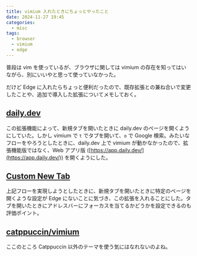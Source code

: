 ```yaml
---
title: vimium 入れたときにちょっとやったこと
date: 2024-11-27 19:45
categories:
  - misc
tags:
  - browser
  - vimium
  - edge
---
```


普段は vim を使っているが、ブラウザに関しては vimium の存在を知ってはいながら、別にいいやと思って使っていなかった。

だけど Edge に入れたらちょっと便利だったので、既存拡張との兼ね合いで変更したことや、追加で導入した拡張についてメモしておく。

## [daily.dev](https://chromewebstore.google.com/detail/dailydev-the-homepage-dev/jlmpjdjjbgclbocgajdjefcidcncaied?hl=ja)

この拡張機能によって、新規タブを開いたときに daily.dev のページを開くようにしていた。しかし vimium で `t` でタブを開いて、`o` で Google 検索。みたいなフローをやろうとしたときに、daily.dev 上で vimium が動かなかったので、拡張機能版ではなく、Web アプリ版 ([https://app.daily.dev/](https://app.daily.dev/)) を開くようにした。

## [Custom New Tab](https://chromewebstore.google.com/detail/custom-new-tab/lfjnnkckddkopjfgmbcpdiolnmfobflj?hl=ja)

上記フローを実現しようとしたときに、新規タブを開いたときに特定のページを開くような設定が Edge にないことに気づき、この拡張を入れることにした。タブを開いたときにアドレスバーにフォーカスを当てるかどうかを設定できるのも評価ポイント。

## [catppuccin/vimium](https://github.com/catppuccin/vimium)

ここのところ Catppuccin 以外のテーマを使う気にはなれないのよね。

